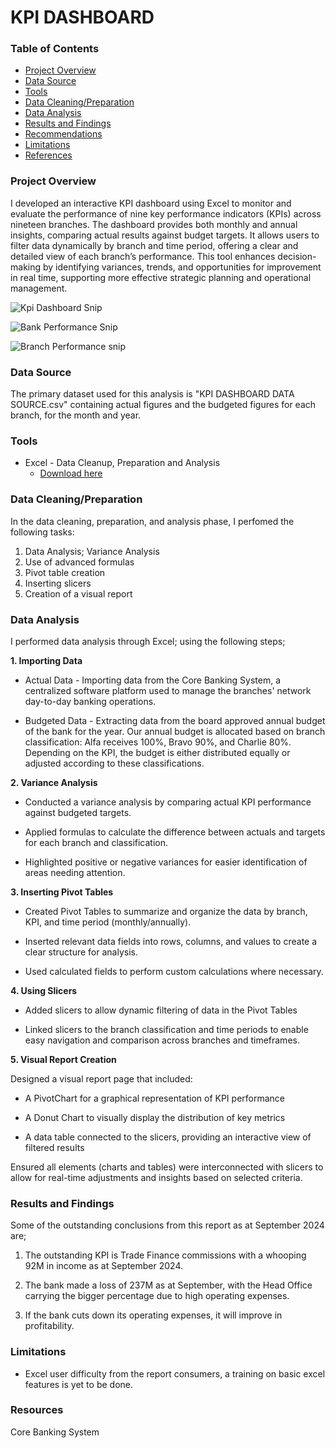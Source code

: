 # KPI DASHBOARD


### Table of Contents

 - [Project Overview](#project-overview)
 - [Data Source](#data-source)
 - [Tools](#tools)
 - [Data Cleaning/Preparation](#data-cleaning/preparation)
 - [Data Analysis](#data-analysis)
 - [Results and Findings](#results-and-findings)
 - [Recommendations](#recomendations)
 - [Limitations](#limitations)
 - [References](#references)

### Project Overview

I developed an interactive KPI dashboard using Excel to monitor and evaluate the performance of nine key performance indicators (KPIs) across nineteen branches. The dashboard provides both monthly and annual insights, comparing actual results against budget targets. It allows users to filter data dynamically by branch and time period, offering a clear and detailed view of each branch’s performance. This tool enhances decision-making by identifying variances, trends, and opportunities for improvement in real time, supporting more effective strategic planning and operational management.

![Kpi Dashboard Snip](https://github.com/user-attachments/assets/ccad625f-9a94-469a-abf4-f568606963ef)


![Bank Performance Snip](https://github.com/user-attachments/assets/56b862c6-c9cf-450f-a75d-3e1a74d84446)


![Branch Performance snip](https://github.com/user-attachments/assets/9e2f6e48-6085-478f-9b5d-60ec170597fc)



### Data Source

The primary dataset used for this analysis is "KPI DASHBOARD DATA SOURCE.csv" containing actual figures and the budgeted figures for each branch, for the month and year.

### Tools

- Excel - Data Cleanup, Preparation and Analysis
  - [Download here](https://microsoft.com)

### Data Cleaning/Preparation

In the data cleaning, preparation, and analysis phase, I perfomed the following tasks:

  1. Data Analysis; Variance Analysis
  2. Use of advanced formulas
  3. Pivot table creation
  4. Inserting slicers
  5. Creation of a visual report

### Data Analysis

I performed data analysis through Excel; using the following steps;

**1. Importing Data**

 - Actual Data - Importing data from the Core Banking System, a centralized software platform used to manage the branches' network day-to-day banking operations.
   
 - Budgeted Data - Extracting data from the board approved annual budget of the bank for the year. Our annual budget is allocated based on branch classification: Alfa receives 100%, Bravo 90%, and Charlie 80%. Depending on the KPI, the budget is either distributed equally or adjusted according to these classifications.
   
**2. Variance Analysis**

 - Conducted a variance analysis by comparing actual KPI performance against budgeted targets.
  
 - Applied formulas to calculate the difference between actuals and targets for each branch and classification.
  
 - Highlighted positive or negative variances for easier identification of areas needing attention.

**3. Inserting Pivot Tables**

 - Created Pivot Tables to summarize and organize the data by branch, KPI, and time period (monthly/annually).
  
 - Inserted relevant data fields into rows, columns, and values to create a clear structure for analysis.
  
 - Used calculated fields to perform custom calculations where necessary.
  
**4. Using Slicers**

 - Added slicers to allow dynamic filtering of data in the Pivot Tables
  
 - Linked slicers to the branch classification and time periods to enable easy navigation and comparison across branches and timeframes.
  
**5. Visual Report Creation**

Designed a visual report page that included:

  - A PivotChart for a graphical representation of KPI performance

  - A Donut Chart to visually display the distribution of key metrics

  - A data table connected to the slicers, providing an interactive view of filtered results

Ensured all elements (charts and tables) were interconnected with slicers to allow for real-time adjustments and insights based on selected criteria.

### Results and Findings

Some of the outstanding conclusions from this report as at September 2024 are;

1. The outstanding KPI is Trade Finance commissions with a whooping 92M in income as at September 2024.

2. The bank made a loss of 237M as at September, with the Head Office carrying the bigger percentage due to high operating expenses.

3. If the bank cuts down its operating expenses, it will improve in profitability.

### Limitations

- Excel user difficulty from the report consumers, a training on basic excel features is yet to be done.

### Resources

Core Banking System


